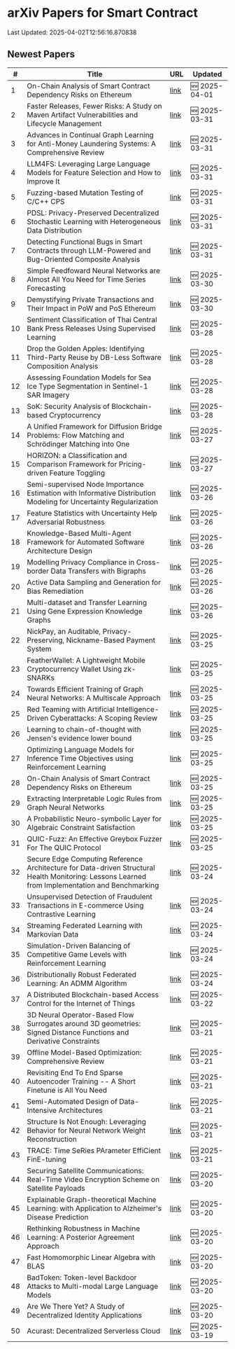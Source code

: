 # arXiv Papers for Smart Contract

Last Updated: 2025-04-02T12:56:16.870838

## Newest Papers

|\#|Title|URL|Updated|
|---|---|---|---|
|1|On-Chain Analysis of Smart Contract Dependency Risks on Ethereum|[link](http://arxiv.org/abs/2503.19548v2)|🆕 2025-04-01|
|2|Faster Releases, Fewer Risks: A Study on Maven Artifact Vulnerabilities and Lifecycle Management|[link](http://arxiv.org/abs/2503.24349v1)|🆕 2025-03-31|
|3|Advances in Continual Graph Learning for Anti-Money Laundering Systems: A Comprehensive Review|[link](http://arxiv.org/abs/2503.24259v1)|🆕 2025-03-31|
|4|LLM4FS: Leveraging Large Language Models for Feature Selection and How to Improve It|[link](http://arxiv.org/abs/2503.24157v1)|🆕 2025-03-31|
|5|Fuzzing-based Mutation Testing of C/C++ CPS|[link](http://arxiv.org/abs/2503.24100v1)|🆕 2025-03-31|
|6|PDSL: Privacy-Preserved Decentralized Stochastic Learning with Heterogeneous Data Distribution|[link](http://arxiv.org/abs/2503.23726v1)|🆕 2025-03-31|
|7|Detecting Functional Bugs in Smart Contracts through LLM-Powered and Bug-Oriented Composite Analysis|[link](http://arxiv.org/abs/2503.23718v1)|🆕 2025-03-31|
|8|Simple Feedfoward Neural Networks are Almost All You Need for Time Series Forecasting|[link](http://arxiv.org/abs/2503.23621v1)|🆕 2025-03-30|
|9|Demystifying Private Transactions and Their Impact in PoW and PoS Ethereum|[link](http://arxiv.org/abs/2503.23510v1)|🆕 2025-03-30|
|10|Sentiment Classification of Thai Central Bank Press Releases Using Supervised Learning|[link](http://arxiv.org/abs/2503.22629v1)|🆕 2025-03-28|
|11|Drop the Golden Apples: Identifying Third-Party Reuse by DB-Less Software Composition Analysis|[link](http://arxiv.org/abs/2503.22576v1)|🆕 2025-03-28|
|12|Assessing Foundation Models for Sea Ice Type Segmentation in Sentinel-1 SAR Imagery|[link](http://arxiv.org/abs/2503.22516v1)|🆕 2025-03-28|
|13|SoK: Security Analysis of Blockchain-based Cryptocurrency|[link](http://arxiv.org/abs/2503.22156v1)|🆕 2025-03-28|
|14|A Unified Framework for Diffusion Bridge Problems: Flow Matching and Schrödinger Matching into One|[link](http://arxiv.org/abs/2503.21756v1)|🆕 2025-03-27|
|15|HORIZON: a Classification and Comparison Framework for Pricing-driven Feature Toggling|[link](http://arxiv.org/abs/2503.21448v1)|🆕 2025-03-27|
|16|Semi-supervised Node Importance Estimation with Informative Distribution Modeling for Uncertainty Regularization|[link](http://arxiv.org/abs/2503.20697v1)|🆕 2025-03-26|
|17|Feature Statistics with Uncertainty Help Adversarial Robustness|[link](http://arxiv.org/abs/2503.20583v1)|🆕 2025-03-26|
|18|Knowledge-Based Multi-Agent Framework for Automated Software Architecture Design|[link](http://arxiv.org/abs/2503.20536v1)|🆕 2025-03-26|
|19|Modelling Privacy Compliance in Cross-border Data Transfers with Bigraphs|[link](http://arxiv.org/abs/2503.20464v1)|🆕 2025-03-26|
|20|Active Data Sampling and Generation for Bias Remediation|[link](http://arxiv.org/abs/2503.20414v1)|🆕 2025-03-26|
|21|Multi-dataset and Transfer Learning Using Gene Expression Knowledge Graphs|[link](http://arxiv.org/abs/2503.20400v1)|🆕 2025-03-26|
|22|NickPay, an Auditable, Privacy-Preserving, Nickname-Based Payment System|[link](http://arxiv.org/abs/2503.19872v1)|🆕 2025-03-25|
|23|FeatherWallet: A Lightweight Mobile Cryptocurrency Wallet Using zk-SNARKs|[link](http://arxiv.org/abs/2503.22717v1)|🆕 2025-03-25|
|24|Towards Efficient Training of Graph Neural Networks: A Multiscale Approach|[link](http://arxiv.org/abs/2503.19666v1)|🆕 2025-03-25|
|25|Red Teaming with Artificial Intelligence-Driven Cyberattacks: A Scoping Review|[link](http://arxiv.org/abs/2503.19626v1)|🆕 2025-03-25|
|26|Learning to chain-of-thought with Jensen's evidence lower bound|[link](http://arxiv.org/abs/2503.19618v1)|🆕 2025-03-25|
|27|Optimizing Language Models for Inference Time Objectives using Reinforcement Learning|[link](http://arxiv.org/abs/2503.19595v1)|🆕 2025-03-25|
|28|On-Chain Analysis of Smart Contract Dependency Risks on Ethereum|[link](http://arxiv.org/abs/2503.19548v1)|🆕 2025-03-25|
|29|Extracting Interpretable Logic Rules from Graph Neural Networks|[link](http://arxiv.org/abs/2503.19476v1)|🆕 2025-03-25|
|30|A Probabilistic Neuro-symbolic Layer for Algebraic Constraint Satisfaction|[link](http://arxiv.org/abs/2503.19466v1)|🆕 2025-03-25|
|31|QUIC-Fuzz: An Effective Greybox Fuzzer For The QUIC Protocol|[link](http://arxiv.org/abs/2503.19402v1)|🆕 2025-03-25|
|32|Secure Edge Computing Reference Architecture for Data-driven Structural Health Monitoring: Lessons Learned from Implementation and Benchmarking|[link](http://arxiv.org/abs/2503.18857v1)|🆕 2025-03-24|
|33|Unsupervised Detection of Fraudulent Transactions in E-commerce Using Contrastive Learning|[link](http://arxiv.org/abs/2503.18841v1)|🆕 2025-03-24|
|34|Streaming Federated Learning with Markovian Data|[link](http://arxiv.org/abs/2503.18807v1)|🆕 2025-03-24|
|35|Simulation-Driven Balancing of Competitive Game Levels with Reinforcement Learning|[link](http://arxiv.org/abs/2503.18748v1)|🆕 2025-03-24|
|36|Distributionally Robust Federated Learning: An ADMM Algorithm|[link](http://arxiv.org/abs/2503.18436v1)|🆕 2025-03-24|
|37|A Distributed Blockchain-based Access Control for the Internet of Things|[link](http://arxiv.org/abs/2503.17873v1)|🆕 2025-03-22|
|38|3D Neural Operator-Based Flow Surrogates around 3D geometries: Signed Distance Functions and Derivative Constraints|[link](http://arxiv.org/abs/2503.17289v1)|🆕 2025-03-21|
|39|Offline Model-Based Optimization: Comprehensive Review|[link](http://arxiv.org/abs/2503.17286v1)|🆕 2025-03-21|
|40|Revisiting End To End Sparse Autoencoder Training -- A Short Finetune is All You Need|[link](http://arxiv.org/abs/2503.17272v1)|🆕 2025-03-21|
|41|Semi-Automated Design of Data-Intensive Architectures|[link](http://arxiv.org/abs/2503.17259v1)|🆕 2025-03-21|
|42|Structure Is Not Enough: Leveraging Behavior for Neural Network Weight Reconstruction|[link](http://arxiv.org/abs/2503.17138v1)|🆕 2025-03-21|
|43|TRACE: Time SeRies PArameter EffiCient FinE-tuning|[link](http://arxiv.org/abs/2503.16991v1)|🆕 2025-03-21|
|44|Securing Satellite Communications: Real-Time Video Encryption Scheme on Satellite Payloads|[link](http://arxiv.org/abs/2503.16287v1)|🆕 2025-03-20|
|45|Explainable Graph-theoretical Machine Learning: with Application to Alzheimer's Disease Prediction|[link](http://arxiv.org/abs/2503.16286v1)|🆕 2025-03-20|
|46|Rethinking Robustness in Machine Learning: A Posterior Agreement Approach|[link](http://arxiv.org/abs/2503.16271v1)|🆕 2025-03-20|
|47|Fast Homomorphic Linear Algebra with BLAS|[link](http://arxiv.org/abs/2503.16080v1)|🆕 2025-03-20|
|48|BadToken: Token-level Backdoor Attacks to Multi-modal Large Language Models|[link](http://arxiv.org/abs/2503.16023v1)|🆕 2025-03-20|
|49|Are We There Yet? A Study of Decentralized Identity Applications|[link](http://arxiv.org/abs/2503.15964v1)|🆕 2025-03-20|
|50|Acurast: Decentralized Serverless Cloud|[link](http://arxiv.org/abs/2503.15654v1)|🆕 2025-03-19|
